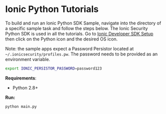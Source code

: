 # Ionic Python Tutorials

To build and run an Ionic Python SDK Sample, navigate into the directory of a specific sample task and follow the steps below.
The Ionic Security Python SDK is used in all the tutorials.  Go to
[Ionic Developer SDK Setup](https://dev.ionic.com/tutorials/getting-started/sdk-setup) then
click on the Python icon and the desired OS icon.

Note: the sample apps expect a Password Persistor located at `~/.ionicsecurity/profiles.pw`. The password needs to be provided as an environment variable.

```bash
export IONIC_PERSISTOR_PASSWORD=password123
```

**Requirements**:
- Python 2.8+


**Run:**
```
python main.py
```
  
